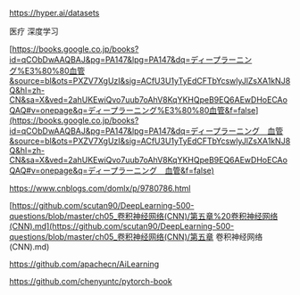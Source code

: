 https://hyper.ai/datasets



医疗 深度学习

[https://books.google.co.jp/books?id=qCObDwAAQBAJ&pg=PA147&lpg=PA147&dq=ディープラーニング%E3%80%80血管&source=bl&ots=PXZV7XgUzI&sig=ACfU3U1yTyEdCFTbYcswlyJlZsXA1kNJ8Q&hl=zh-CN&sa=X&ved=2ahUKEwiQvo7uub7oAhV8KqYKHQpeB9EQ6AEwDHoECAoQAQ#v=onepage&q=ディープラーニング%E3%80%80血管&f=false](https://books.google.co.jp/books?id=qCObDwAAQBAJ&pg=PA147&lpg=PA147&dq=ディープラーニング　血管&source=bl&ots=PXZV7XgUzI&sig=ACfU3U1yTyEdCFTbYcswlyJlZsXA1kNJ8Q&hl=zh-CN&sa=X&ved=2ahUKEwiQvo7uub7oAhV8KqYKHQpeB9EQ6AEwDHoECAoQAQ#v=onepage&q=ディープラーニング　血管&f=false)





https://www.cnblogs.com/domlx/p/9780786.html



[https://github.com/scutan90/DeepLearning-500-questions/blob/master/ch05_卷积神经网络(CNN)/第五章%20卷积神经网络(CNN).md](https://github.com/scutan90/DeepLearning-500-questions/blob/master/ch05_卷积神经网络(CNN)/第五章 卷积神经网络(CNN).md)



https://github.com/apachecn/AiLearning



https://github.com/chenyuntc/pytorch-book